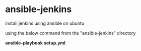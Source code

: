 # ansible-jenkins
install jenkins using ansible on ubuntu

using the below command from the "ansible-jenkins" directory


**ansible-playbook setup.yml**
